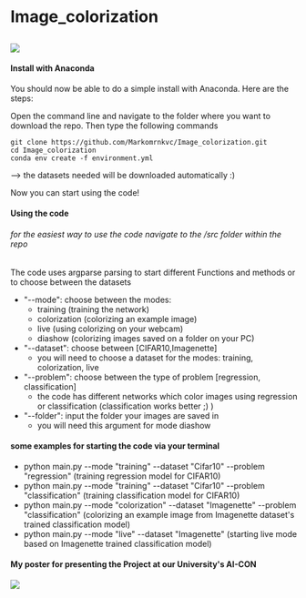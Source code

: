 # Image_colorization
![](https://github.com/Markomrnkvc/Image_colorization/blob/readme/gif_colorization.gif)
---------
#### Install with Anaconda

You should now be able to do a simple install with Anaconda. Here are the steps:

Open the command line and navigate to the folder where you want to download the repo.  Then
type the following commands

```console
git clone https://github.com/Markomrnkvc/Image_colorization.git
cd Image_colorization
conda env create -f environment.yml
```
--> the datasets needed will be downloaded automatically :)

Now you can start using the code! 


#### Using the code

###### for the easiest way to use the code navigate to the /src folder within the repo

The code uses argparse parsing to start different Functions and methods or to choose between the datasets
- "--mode": choose between the modes:
    - training (training the network)
    - colorization (colorizing an example image)
    - live (using colorizing on your webcam)
    - diashow (colorizing images saved on a folder on your PC)
- "--dataset": choose between [CIFAR10,Imagenette]
    - you will need to choose a dataset for the modes: training, colorization, live
- "--problem": choose between the type of problem [regression, classification]
    - the code has different networks which color images using regression or classification (classification works better ;) )
- "--folder": input the folder your images are saved in
    - you will need this argument for mode diashow


#### some examples for starting the code via your terminal
- python main.py --mode "training" --dataset "Cifar10" --problem "regression" (training regression model for CIFAR10)
- python main.py --mode "training" --dataset "Cifar10" --problem "classification" (training classification model for CIFAR10)
- python main.py --mode "colorization" --dataset "Imagenette" --problem "classification" (colorizing an example image from Imagenette dataset's trained classification model)
- python main.py --mode "live" --dataset "Imagenette" (starting live mode based on Imagenette trained classification model)


#### My poster for presenting the Project at our University's AI-CON
![](https://github.com/Markomrnkvc/Image_colorization/blob/readme/gif_colorization.gif)
